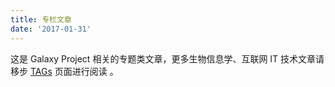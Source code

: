 ```yaml
---
title: 专栏文章
date: '2017-01-31'
---
```


这是 Galaxy Project 相关的专题类文章，更多生物信息学、互联网 IT 技术文章请移步 [TAGs](https://shen.bioinit.com/tags/) 页面进行阅读 。
